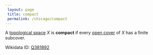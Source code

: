 ```yaml
---
 layout: page
 title: compact
 permalink: /chicago/compact
---
```

A [topological space](https://mathgloss.github.io/MathGloss/chicago/topological_space) $X$ is **compact** if every [open cover](https://mathgloss.github.io/MathGloss/chicago/open_cover) of $X$ has a finite subcover.

Wikidata ID: [Q381892](https://www.wikidata.org/wiki/Q381892)